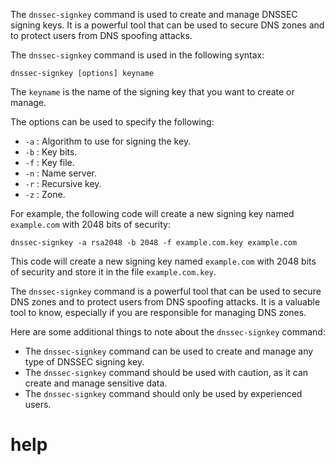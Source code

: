 The `dnssec-signkey` command is used to create and manage DNSSEC signing keys. It is a powerful tool that can be used to secure DNS zones and to protect users from DNS spoofing attacks.

The `dnssec-signkey` command is used in the following syntax:

```
dnssec-signkey [options] keyname
```

The `keyname` is the name of the signing key that you want to create or manage.

The options can be used to specify the following:

* `-a` : Algorithm to use for signing the key.
* `-b` : Key bits.
* `-f` : Key file.
* `-n` : Name server.
* `-r` : Recursive key.
* `-z` : Zone.

For example, the following code will create a new signing key named `example.com` with 2048 bits of security:

```
dnssec-signkey -a rsa2048 -b 2048 -f example.com.key example.com
```

This code will create a new signing key named `example.com` with 2048 bits of security and store it in the file `example.com.key`.

The `dnssec-signkey` command is a powerful tool that can be used to secure DNS zones and to protect users from DNS spoofing attacks. It is a valuable tool to know, especially if you are responsible for managing DNS zones.

Here are some additional things to note about the `dnssec-signkey` command:

* The `dnssec-signkey` command can be used to create and manage any type of DNSSEC signing key.
* The `dnssec-signkey` command should be used with caution, as it can create and manage sensitive data.
* The `dnssec-signkey` command should only be used by experienced users.




# help 

```

```
